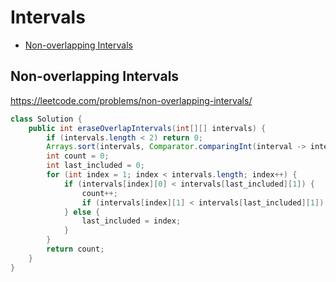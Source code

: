 # Intervals

+ [Non-overlapping Intervals](#non-overlapping-intervals)

[MDLink]: <>

## Non-overlapping Intervals

https://leetcode.com/problems/non-overlapping-intervals/

```java
class Solution {
    public int eraseOverlapIntervals(int[][] intervals) {
        if (intervals.length < 2) return 0;
        Arrays.sort(intervals, Comparator.comparingInt(interval -> interval[0]));
        int count = 0;
        int last_included = 0;
        for (int index = 1; index < intervals.length; index++) {
            if (intervals[index][0] < intervals[last_included][1]) {
                count++;
                if (intervals[index][1] < intervals[last_included][1]) last_included = index;
            } else {
                last_included = index;
            }
        }
        return count;
    }
}
```

[Solution]: <>